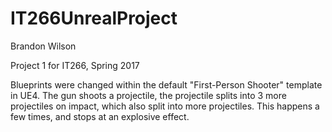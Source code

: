 # IT266UnrealProject
Brandon Wilson

Project 1 for IT266, Spring 2017

Blueprints were changed within the default "First-Person Shooter" template in UE4. The gun shoots a projectile, the projectile splits into 3 more projectiles on impact, which also split into more projectiles. This happens a few times, and stops at an explosive effect.
